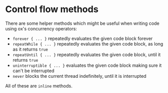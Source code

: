 # Control flow methods

There are some helper methods which might be useful when writing code using ox's concurrency operators:

* `forever { ... }` repeatedly evaluates the given code block forever
* `repeatWhile { ... }` repeatedly evaluates the given code block, as long as it returns `true`
* `repeatUntil { ... }` repeatedly evaluates the given code block, until it returns `true`
* `uninterruptible { ... }` evaluates the given code block making sure it can't be interrupted
* `never` blocks the current thread indefinitely, until it is interrupted

All of these are `inline` methods.
